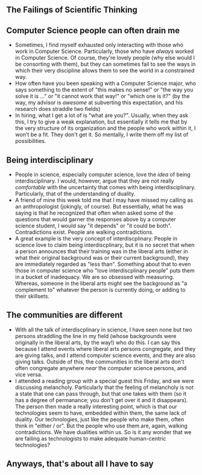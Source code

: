 ## The Failings of Scientific Thinking

## Computer Science people can often drain me
- Sometimes, I find myself exhausted only interacting with those who work in Computer Science. Particularly, those who have *always* worked in
  Computer Science. Of course, they're lovely people (why else would I be consorting with them), but they can sometimes fail to see the ways in
  which their very discipline allows them to see the world in a constrained way.
- How often have you been speaking with a Computer Science major, who says something to the extent of "this makes no sense!" or "the way you solve 
  it is ..." or "it cannot work that way!" or "which one is it?" (by the way, my advisor is *awesome* at subverting this expectation, and his research
  does straddle two fields)
- In hiring, what I get a lot of is "what are you?". Usually, when they ask this, I try to give a weak explanation, but essentially it tells me that
  by the very structure of its organization and the people who work within it, I won't be a fit. They don't get it. So mentally, I write them off my list
  of possibilities.

## Being interdisciplinary
- People in science, especially computer science, love the *idea* of being interdisciplinary. I would, however, argue that they are not really
  *comfortable* with the uncertainty that comes with being interdisciplinary. Particularly, that of the understanding of duality.
- A friend of mine this week told me that I may have missed my calling as an anthropologist (jokingly, of course). But essentially, what he was saying
  is that he recognized that often when asked some of the questions that would garner the responses above by a computer science student, I would say
  "it depends" or "it could be both". Contradictions exist. People are walking contradictions. 
- A great example is the very concept of interdiscplinary. People in science love to claim being interdiscplinary, but it is no secret that when a person
  announces that their training was in the liberal arts (either in what their original background was or their current background), they are immediately regarded as "less than". Something about that to even those in computer science who "love interdiscplinary people" puts them in a bucket of inadequacy. We are so obsessed with measuring. Whereas, 
  someone in the liberal arts might see the background as "a complement to" whatever the person is currently doing, or adding to their skillsets.

## The communities are different
- With all the talk of interdiscplinary in science, I have seen none but two persons straddling the line in my field (whose backgrounds were originally
  in the liberal arts, by the way!) who do this. I can say this because I attend events where liberal arts persons congregate, and they are giving talks,
  and I attend computer science events, and they are also giving talks. Outside of this, the communities in the liberal arts don't often congregate 
  anywhere *near* the computer science persons, and vice versa.
- I attended a reading group with a special guest this Friday, and we were discussing melancholy. Particularly that the feeling of melancholy is not a 
  state that one can pass through, but that one takes with them (so it has a degree of permanance; you don't get over it and it disappears). The person
  then made a really interesting point, which is that our technologies seem to have, embedded within them, the same lack of duality. Our technologies,
  just like the people who make them, often think in "either / or". But the people who use them are, again, walking contradictions. We have dualities
  within us. So is it any wonder that we are failing as technologists to make adequate human-centric technologies? 
  
## Anyways, that's about all I have to say
